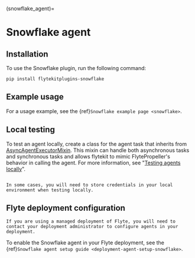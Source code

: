(snowflake_agent)=

# Snowflake agent

## Installation

To use the Snowflake plugin, run the following command:

```
pip install flytekitplugins-snowflake
```

## Example usage

For a usage example, see the {ref}`Snowflake example page <snowflake>`.

## Local testing

To test an agent locally, create a class for the agent task that inherits from [AsyncAgentExecutorMixin](https://github.com/flyteorg/flytekit/blob/master/flytekit/extend/backend/base_agent.py#L155). This mixin can handle both asynchronous tasks and synchronous tasks and allows flytekit to mimic FlytePropeller's behavior in calling the agent. For more information, see "[Testing agents locally](https://docs.flyte.org/en/latest/flyte_agents/testing_agents_locally.html)".

```{note}

In some cases, you will need to store credentials in your local environment when testing locally.

```

## Flyte deployment configuration

```{note}
If you are using a managed deployment of Flyte, you will need to contact your deployment administrator to configure agents in your deployment.
```

To enable the Snowflake agent in your Flyte deployment, see the {ref}`Snowflake agent setup guide <deployment-agent-setup-snowflake>`.
